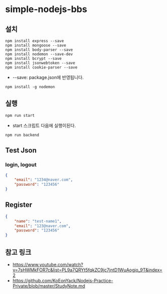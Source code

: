# simple-nodejs-bbs

## 설치

```
npm install express --save
npm install mongoose --save
npm install body-parser --save
npm install nodemon --save-dev
npm install bcrypt --save
npm install jsonwebtoken --save
npm install cookie-parser --save
```
- --save: package.json에 반영됩니다.


```
npm install -g nodemon
```


## 실행

```
npm run start
```
- start 스크립트 다음에 실행이된다.


```
npm run backend
```


## Test Json

### login, logout

``` json
{
	"email": "1234@naver.com",
	"password": "123456"
}
```

## Register

``` json
{
	"name": "test-name1",
	"email": "123@naver.com",
	"password": "123456"
}
```


## 참고 링크

- https://www.youtube.com/watch?v=7sHWMkFOR7c&list=PL9a7QRYt5fqkZC9jc7jntD1WuAogjo_9T&index=2
- https://github.com/KoEonYack/Nodejs-Practice-Private/blob/master/StudyNote.md
